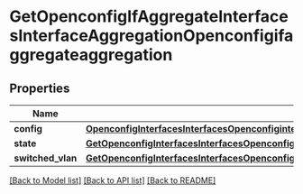 # GetOpenconfigIfAggregateInterfacesInterfaceAggregationOpenconfigifaggregateaggregation

## Properties
Name | Type | Description | Notes
------------ | ------------- | ------------- | -------------
**config** | [**OpenconfigInterfacesInterfacesOpenconfiginterfacesinterfacesOpenconfigifaggregateaggregationConfig**](OpenconfigInterfacesInterfacesOpenconfiginterfacesinterfacesOpenconfigifaggregateaggregationConfig.md) |  | [optional] 
**state** | [**GetOpenconfigInterfacesInterfacesOpenconfiginterfacesinterfacesOpenconfigifaggregateaggregationState**](GetOpenconfigInterfacesInterfacesOpenconfiginterfacesinterfacesOpenconfigifaggregateaggregationState.md) |  | [optional] 
**switched_vlan** | [**GetOpenconfigInterfacesInterfacesOpenconfiginterfacesinterfacesOpenconfigifethernetethernetOpenconfigvlanswitchedvlan**](GetOpenconfigInterfacesInterfacesOpenconfiginterfacesinterfacesOpenconfigifethernetethernetOpenconfigvlanswitchedvlan.md) |  | [optional] 

[[Back to Model list]](../README.md#documentation-for-models) [[Back to API list]](../README.md#documentation-for-api-endpoints) [[Back to README]](../README.md)


